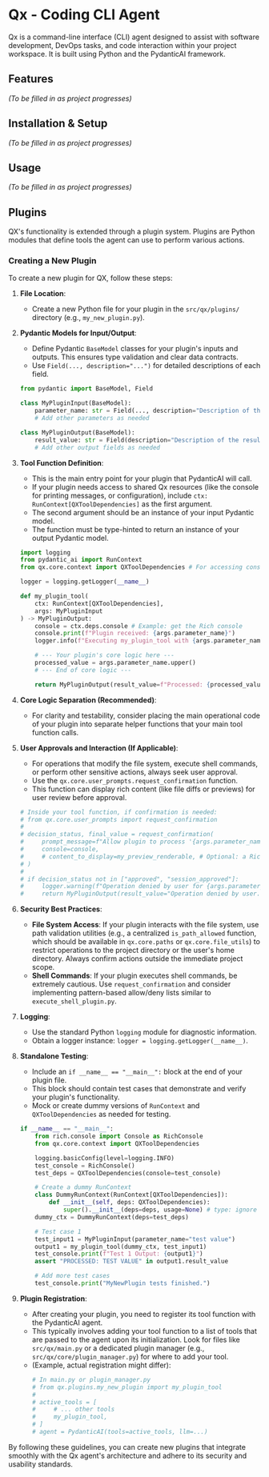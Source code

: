 # Qx - Coding CLI Agent

Qx is a command-line interface (CLI) agent designed to assist with software development, DevOps tasks, and code interaction within your project workspace. It is built using Python and the PydanticAI framework.

## Features
*(To be filled in as project progresses)*

## Installation & Setup
*(To be filled in as project progresses)*

## Usage
*(To be filled in as project progresses)*

## Plugins

QX's functionality is extended through a plugin system. Plugins are Python modules that define tools the agent can use to perform various actions.

### Creating a New Plugin

To create a new plugin for QX, follow these steps:

1.  **File Location**:
    *   Create a new Python file for your plugin in the `src/qx/plugins/` directory (e.g., `my_new_plugin.py`).

2.  **Pydantic Models for Input/Output**:
    *   Define Pydantic `BaseModel` classes for your plugin's inputs and outputs. This ensures type validation and clear data contracts.
    *   Use `Field(..., description="...")` for detailed descriptions of each field.

    ```python
    from pydantic import BaseModel, Field

    class MyPluginInput(BaseModel):
        parameter_name: str = Field(..., description="Description of this parameter.")
        # Add other parameters as needed

    class MyPluginOutput(BaseModel):
        result_value: str = Field(description="Description of the result.")
        # Add other output fields as needed
    ```

3.  **Tool Function Definition**:
    *   This is the main entry point for your plugin that PydanticAI will call.
    *   If your plugin needs access to shared Qx resources (like the console for printing messages, or configuration), include `ctx: RunContext[QXToolDependencies]` as the first argument.
    *   The second argument should be an instance of your input Pydantic model.
    *   The function must be type-hinted to return an instance of your output Pydantic model.

    ```python
    import logging
    from pydantic_ai import RunContext
    from qx.core.context import QXToolDependencies # For accessing console, etc.

    logger = logging.getLogger(__name__)

    def my_plugin_tool(
        ctx: RunContext[QXToolDependencies],
        args: MyPluginInput
    ) -> MyPluginOutput:
        console = ctx.deps.console # Example: get the Rich console
        console.print(f"Plugin received: {args.parameter_name}")
        logger.info(f"Executing my_plugin_tool with {args.parameter_name}")

        # --- Your plugin's core logic here ---
        processed_value = args.parameter_name.upper()
        # --- End of core logic ---

        return MyPluginOutput(result_value=f"Processed: {processed_value}")
    ```

4.  **Core Logic Separation (Recommended)**:
    *   For clarity and testability, consider placing the main operational code of your plugin into separate helper functions that your main tool function calls.

5.  **User Approvals and Interaction (If Applicable)**:
    *   For operations that modify the file system, execute shell commands, or perform other sensitive actions, always seek user approval.
    *   Use the `qx.core.user_prompts.request_confirmation` function.
    *   This function can display rich content (like file diffs or previews) for user review before approval.

    ```python
    # Inside your tool function, if confirmation is needed:
    # from qx.core.user_prompts import request_confirmation
    #
    # decision_status, final_value = request_confirmation(
    #     prompt_message=f"Allow plugin to process '{args.parameter_name}'?",
    #     console=console,
    #     # content_to_display=my_preview_renderable, # Optional: a Rich renderable
    # )
    #
    # if decision_status not in ["approved", "session_approved"]:
    #     logger.warning(f"Operation denied by user for {args.parameter_name}")
    #     return MyPluginOutput(result_value="Operation denied by user.")
    ```

6.  **Security Best Practices**:
    *   **File System Access**: If your plugin interacts with the file system, use path validation utilities (e.g., a centralized `is_path_allowed` function, which should be available in `qx.core.paths` or `qx.core.file_utils`) to restrict operations to the project directory or the user's home directory. Always confirm actions outside the immediate project scope.
    *   **Shell Commands**: If your plugin executes shell commands, be extremely cautious. Use `request_confirmation` and consider implementing pattern-based allow/deny lists similar to `execute_shell_plugin.py`.

7.  **Logging**:
    *   Use the standard Python `logging` module for diagnostic information.
    *   Obtain a logger instance: `logger = logging.getLogger(__name__)`.

8.  **Standalone Testing**:
    *   Include an `if __name__ == "__main__":` block at the end of your plugin file.
    *   This block should contain test cases that demonstrate and verify your plugin's functionality.
    *   Mock or create dummy versions of `RunContext` and `QXToolDependencies` as needed for testing.

    ```python
    if __name__ == "__main__":
        from rich.console import Console as RichConsole
        from qx.core.context import QXToolDependencies

        logging.basicConfig(level=logging.INFO)
        test_console = RichConsole()
        test_deps = QXToolDependencies(console=test_console)

        # Create a dummy RunContext
        class DummyRunContext(RunContext[QXToolDependencies]):
            def __init__(self, deps: QXToolDependencies):
                super().__init__(deps=deps, usage=None) # type: ignore
        dummy_ctx = DummyRunContext(deps=test_deps)

        # Test case 1
        test_input1 = MyPluginInput(parameter_name="test value")
        output1 = my_plugin_tool(dummy_ctx, test_input1)
        test_console.print(f"Test 1 Output: {output1}")
        assert "PROCESSED: TEST VALUE" in output1.result_value

        # Add more test cases
        test_console.print("MyNewPlugin tests finished.")
    ```

9.  **Plugin Registration**:
    *   After creating your plugin, you need to register its tool function with the PydanticAI agent.
    *   This typically involves adding your tool function to a list of tools that are passed to the agent upon its initialization. Look for files like `src/qx/main.py` or a dedicated plugin manager (e.g., `src/qx/core/plugin_manager.py`) for where to add your tool.
    *   (Example, actual registration might differ):
        ```python
        # In main.py or plugin_manager.py
        # from qx.plugins.my_new_plugin import my_plugin_tool
        #
        # active_tools = [
        #     # ... other tools
        #     my_plugin_tool,
        # ]
        # agent = PydanticAI(tools=active_tools, llm=...)
        ```

By following these guidelines, you can create new plugins that integrate smoothly with the Qx agent's architecture and adhere to its security and usability standards.
